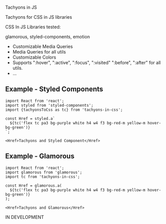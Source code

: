 Tachyons in JS

Tachyons for CSS in JS libraries

CSS In JS Libraries tested:

glamorous, styled-components, emotion

* Customizable Media Queries
* Media Queries for all utils
* Customizable Colors
* Supports ":hover", ":active", ":focus", ":visited" ":before", ":after" for all utils.
* ...


## Example - Styled Components

<!-- prettier-ignore -->
```JSX
import React from 'react';
import styled from 'styled-components';
import {tachyonsToCss as tc} from 'tachyons-in-css';

const Href = styled.a`
  ${tc('flex tc pa3 bg-purple white h4 w4 f3 bg-red-m yellow-m hover-bg-green')}
`;

<Href>Tachyons and Styled Component</Href>

```

## Example - Glamorous

<!-- prettier-ignore -->
```JSX
import React from 'react';
import glamorous from 'glamorous';
import tc from 'tachyons-in-css';

const Href = glamorous.a(
  ${tc('flex tc pa3 bg-purple white h4 w4 f3 bg-red-m yellow-m hover-bg-green')}
);

<Href>Tachyons and Glamorous</Href>

```


IN DEVELOPMENT

